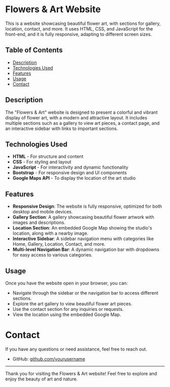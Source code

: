 # Flowers & Art Website

This is a website showcasing beautiful flower art, with sections for gallery, location, contact, and more. It uses HTML, CSS, and JavaScript for the front-end, and it is fully responsive, adapting to different screen sizes.

## Table of Contents

- [Description](#description)
- [Technologies Used](#technologies-used)
- [Features](#features)
- [Usage](#usage)
- [Contact](#contact)

## Description

The "Flowers & Art" website is designed to present a colorful and vibrant display of flower art, with a modern and attractive layout. It includes multiple sections such as a gallery to view art pieces, a contact page, and an interactive sidebar with links to important sections.

## Technologies Used

- **HTML** - For structure and content
- **CSS** - For styling and layout
- **JavaScript** - For interactivity and dynamic functionality
- **Bootstrap** - For responsive design and UI components
- **Google Maps API** - To display the location of the art studio

## Features

- **Responsive Design**: The website is fully responsive, optimized for both desktop and mobile devices.
- **Gallery Section**: A gallery showcasing beautiful flower artwork with images and descriptions.
- **Location Section**: An embedded Google Map showing the studio's location, along with a nearby image.
- **Interactive Sidebar**: A sidebar navigation menu with categories like Home, Gallery, Location, Contact, and more.
- **Multi-level Navigation Bar**: A dynamic navigation bar with dropdowns for easy access to various categories.



## Usage

Once you have the website open in your browser, you can:

- Navigate through the sidebar or the navigation bar to access different sections.
- Explore the art gallery to view beautiful flower art pieces.
- Use the contact section for any inquiries or requests.
- View the location using the embedded Google Map.

# Contact

If you have any questions or need assistance, feel free to reach out.

- GitHub: [github.com/yourusername](https://github.com/yourusername)

---

Thank you for visiting the Flowers & Art website! Feel free to explore and enjoy the beauty of art and nature.
